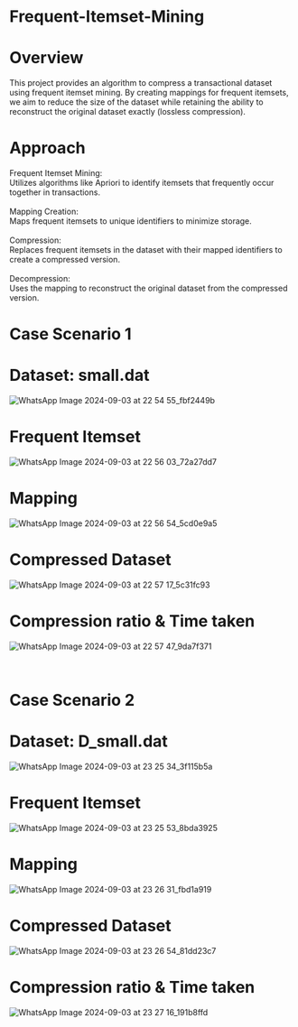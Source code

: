 # Frequent-Itemset-Mining

# Overview
This project provides an algorithm to compress a transactional dataset using frequent itemset mining. By creating mappings for frequent itemsets, we aim to reduce the size of the dataset while retaining the ability to reconstruct the original dataset exactly (lossless compression).

# Approach
Frequent Itemset Mining: <br> Utilizes algorithms like Apriori to identify itemsets that frequently occur together in transactions. <br>
<br>
Mapping Creation: <br> Maps frequent itemsets to unique identifiers to minimize storage. <br>
<br>
Compression: <br> Replaces frequent itemsets in the dataset with their mapped identifiers to create a compressed version. <br>
<br>
Decompression: <br> Uses the mapping to reconstruct the original dataset from the compressed version. <br>

# Case Scenario 1
# Dataset: small.dat <br>
![WhatsApp Image 2024-09-03 at 22 54 55_fbf2449b](https://github.com/user-attachments/assets/a47e5a0e-78f2-437a-b360-5e283818f636)

# Frequent Itemset <br>
![WhatsApp Image 2024-09-03 at 22 56 03_72a27dd7](https://github.com/user-attachments/assets/ed56170a-fb24-4367-8454-45da32823786)

# Mapping <br>
![WhatsApp Image 2024-09-03 at 22 56 54_5cd0e9a5](https://github.com/user-attachments/assets/76c395f4-f17d-461c-8d37-41e04ef3fc1a)

# Compressed Dataset <br>
![WhatsApp Image 2024-09-03 at 22 57 17_5c31fc93](https://github.com/user-attachments/assets/bb2e3e6b-dfdc-4d36-91f0-cff29cc85bbb)

# Compression ratio & Time taken <br>
![WhatsApp Image 2024-09-03 at 22 57 47_9da7f371](https://github.com/user-attachments/assets/84688712-9d38-4358-9a86-26f67df50541)

<br>

# Case Scenario 2
# Dataset: D_small.dat <br>
![WhatsApp Image 2024-09-03 at 23 25 34_3f115b5a](https://github.com/user-attachments/assets/db4cc931-8b20-461d-ba25-e935a8300c5c)

# Frequent Itemset <br>
![WhatsApp Image 2024-09-03 at 23 25 53_8bda3925](https://github.com/user-attachments/assets/3922e388-4d4c-4b22-897f-83c2b4ed9280)

# Mapping <br>
![WhatsApp Image 2024-09-03 at 23 26 31_fbd1a919](https://github.com/user-attachments/assets/0829b3ee-d44c-4376-b330-5f0cbb230188)

# Compressed Dataset <br>
![WhatsApp Image 2024-09-03 at 23 26 54_81dd23c7](https://github.com/user-attachments/assets/a46f404a-7627-443e-92e3-677109fb4bb3)

# Compression ratio & Time taken <br>
![WhatsApp Image 2024-09-03 at 23 27 16_191b8ffd](https://github.com/user-attachments/assets/ae21febc-e5d4-4d91-a091-021bb72afacb)
